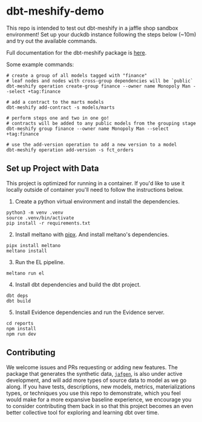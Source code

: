 # dbt-meshify-demo

This repo is intended to test out dbt-meshify in a jaffle shop sandbox environment! Set up your duckdb instance following the steps below (~10m) and try out the available commands. 

Full documentation for the dbt-meshify package is [here](https://dbt-labs.github.io/dbt-meshify/0.1/). 

Some example commands:

```
# create a group of all models tagged with "finance"
# leaf nodes and nodes with cross-group dependencies will be `public`
dbt-meshify operation create-group finance --owner name Monopoly Man --select +tag:finance

# add a contract to the marts models
dbt-meshify add-contract -s models/marts

# perform steps one and two in one go!
# contracts will be added to any public models from the grouping stage
dbt-meshify group finance --owner name Monopoly Man --select +tag:finance

# use the add-version operation to add a new version to a model
dbt-meshify operation add-version -s fct_orders
```
## Set up Project with Data

This project is optimized for running in a container. If you'd like to use it locally outside of container you'll need to follow the instructions below.

1. Create a python virtual environment and install the dependencies.

```console
python3 -m venv .venv
source .venv/bin/activate
pip install -r requirements.txt
```

2. Install meltano with [pipx](https://pypa.github.io/pipx/installation/). And install meltano's dependencies.

```console
pipx install meltano
meltano install
```

3. Run the EL pipeline.

```console
meltano run el
```

4. Install dbt dependencies and build the dbt project.

```console
dbt deps
dbt build
```

5. Install Evidence dependencies and run the Evidence server.

```console
cd reports
npm install
npm run dev
```

## Contributing

We welcome issues and PRs requesting or adding new features. The package that generates the synthetic data, [`jafgen`](https://pypi.org/project/jafgen/), is also under active development, and will add more types of source data to model as we go along. If you have tests, descriptions, new models, metrics, materializations types, or techniques you use this repo to demonstrate, which you feel would make for a more expansive baseline experience, we encourage you to consider contributing them back in so that this project becomes an even better collective tool for exploring and learning dbt over time.

